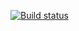 [![Build status](https://github.com/<Egor1515>/<23312>/actions/workflows/<gradle.yml>/badge.svg)](https://github.com/Egor1515/23312)
